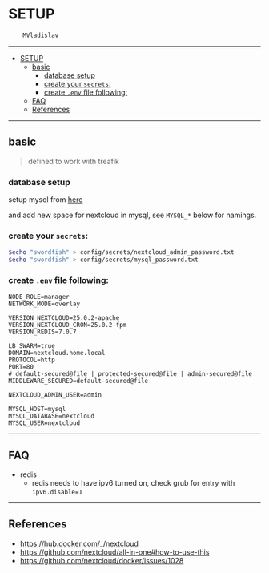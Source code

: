 # SETUP

```sh
    MVladislav
```

---

- [SETUP](#setup)
  - [basic](#basic)
    - [database setup](#database-setup)
    - [create your `secrets`:](#create-your-secrets)
    - [create `.env` file following:](#create-env-file-following)
  - [FAQ](#faq)
  - [References](#references)

---

## basic

> defined to work with treafik

### database setup

setup mysql from [here](https://github.com/MVladislav/vm-docker-collection/tree/main/composer/db/mysql)

and add new space for nextcloud in mysql, see `MYSQL_*` below for namings.

### create your `secrets`:

```sh
$echo "swordfish" > config/secrets/nextcloud_admin_password.txt
$echo "swordfish" > config/secrets/mysql_password.txt
```

### create `.env` file following:

```env
NODE_ROLE=manager
NETWORK_MODE=overlay

VERSION_NEXTCLOUD=25.0.2-apache
VERSION_NEXTCLOUD_CRON=25.0.2-fpm
VERSION_REDIS=7.0.7

LB_SWARM=true
DOMAIN=nextcloud.home.local
PROTOCOL=http
PORT=80
# default-secured@file | protected-secured@file | admin-secured@file
MIDDLEWARE_SECURED=default-secured@file

NEXTCLOUD_ADMIN_USER=admin

MYSQL_HOST=mysql
MYSQL_DATABASE=nextcloud
MYSQL_USER=nextcloud
```

---

## FAQ

- redis
  - redis needs to have ipv6 turned on, check grub for entry with `ipv6.disable=1`

---

## References

- <https://hub.docker.com/_/nextcloud>
- <https://github.com/nextcloud/all-in-one#how-to-use-this>
- <https://github.com/nextcloud/docker/issues/1028>
